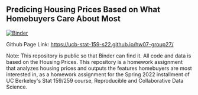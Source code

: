 ## Predicing Housing Prices Based on What Homebuyers Care About Most

[![Binder](https://mybinder.org/badge_logo.svg)](https://mybinder.org/v2/gh/UCB-stat-159-s22/hw07-group27.git/HEAD)

Github Page Link: https://ucb-stat-159-s22.github.io/hw07-group27/

Note: This repository is public so that Binder can find it. All code and data is based on the Housing Prices. This repository is a homework assignment that analyzes housing prices and outputs the features homebuyers are most interested in, as a homework assignment for the Spring 2022 installment of UC Berkeley's Stat 159/259 course, Reproducible and Collaborative Data Science.